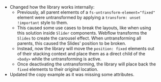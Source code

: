 - Changed how the library works internally:
  - Previously, all parent elements of a `fs-untransform-element="fixed"` element were untransformed by applying a `transform: unset !important` style to them.
  - This caused some use cases to break the layouts, like when using this solution inside `Slider` components. Webflow transforms the `Slides` to create the carousel effect. When untransforming all parents, this caused the Slides' position to be broken.
  - Instead, now the library will move the `position: fixed` elements out of their stacking context and place them as a direct child of the `<body>` while the untransforming is active.
  - Once deactivating the untransforming, the library will place back the `fixed` elements to their original location.
- Updated the copy example as it was missing some attributes.
